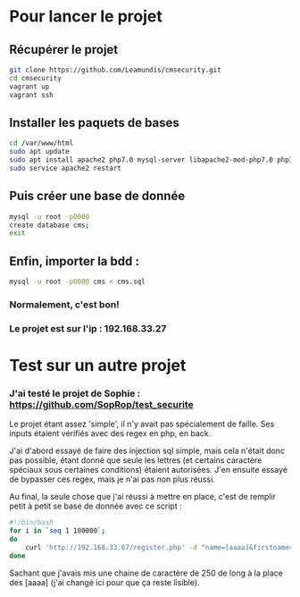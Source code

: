 # Pour lancer le projet

## Récupérer le projet
```bash
git clone https://github.com/Leamundis/cmsecurity.git
cd cmsecurity
vagrant up
vagrant ssh
```

## Installer les paquets de bases

```bash
cd /var/www/html
sudo apt update
sudo apt install apache2 php7.0 mysql-server libapache2-mod-php7.0 php7.0-mysql -y
sudo service apache2 restart
```

## Puis créer une base de donnée
```bash
mysql -u root -p0000
create database cms;
exit
```

## Enfin, importer la bdd :
```bash
mysql -u root -p0000 cms < cms.sql
```


### Normalement, c'est bon!
### Le projet est sur l'ip : 192.168.33.27


# Test sur un autre projet
### J'ai testé le projet de Sophie : https://github.com/SopRop/test_securite

Le projet étant assez 'simple', il n'y avait pas spécialement de faille.
Ses inputs étaient vérifiés avec des regex en php, en back.

J'ai d'abord essayé de faire des injection sql simple, mais cela n'était donc pas possible, étant donné que seule les lettres (et certains caractère spéciaux sous certaines conditions) étaient autorisées.
J'en ensuite essayé de bypasser ces regex, mais je n'ai pas non plus réussi.

Au final, la seule chose que j'ai réussi à mettre en place, c'est de remplir petit à petit se base de donnée avec ce script :

```bash
#!/bin/bash
for i in `seq 1 100000`;
do
    curl 'http://192.168.33.67/register.php' -d "name=[aaaa]&firstname=[aaaa]&birthdate=1985-12-12&email=jon$i.jonjon@test.fr" &> /dev/null
done
```

Sachant que j'avais mis une chaine de caractère de 250 de long à la place des [aaaa] (j'ai changé ici pour que ça reste lisible).
